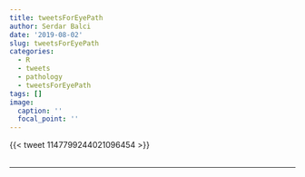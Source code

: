 ```yaml
---
title: tweetsForEyePath
author: Serdar Balci
date: '2019-08-02'
slug: tweetsForEyePath
categories:
  - R
  - tweets
  - pathology
  - tweetsForEyePath
tags: []
image:
  caption: ''
  focal_point: ''
---
```



{{< tweet 1147799244021096454 >}}
<br>
<br>
<hr>
